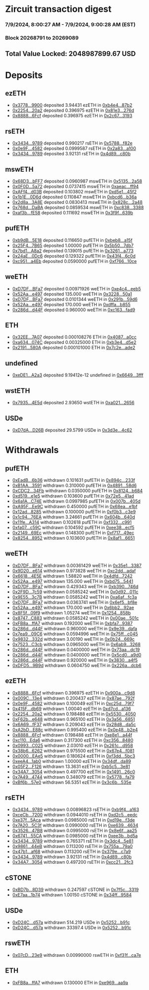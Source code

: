 # Zircuit transaction digest
### 7/9/2024, 8:00:27 AM - 7/9/2024, 9:00:28 AM (EST)
### Block 20268791 to 20269089

## Total Value Locked: 2048987899.67 USD

# Deposits
## ezETH
- [0x3778...9900](https://etherscan.io/address/0x37782e9b60D7e928fF555D64fE9080Cd51e79900) deposited 3.94431 ezETH in [0xb4e4...87b2](https://etherscan.io/tx/0x37782e9b60D7e928fF555D64fE9080Cd51e79900)
- [0x2254...20a2](https://etherscan.io/address/0x2254314bCE440f748a072A70C584d0Bdca4C20a2) deposited 0.396975 ezETH in [0x81e3...276d](https://etherscan.io/tx/0x2254314bCE440f748a072A70C584d0Bdca4C20a2)
- [0x8888...6Fcf](https://etherscan.io/address/0x888888889873BbC7B1429ffcE1200c87b2A06Fcf) deposited 0.396975 ezETH in [0x2c67...3193](https://etherscan.io/tx/0x888888889873BbC7B1429ffcE1200c87b2A06Fcf)
## rsETH
- [0x3434...9789](https://etherscan.io/address/0x34349c5569e7B846c3558961552D2202760A9789) deposited 0.990217 rsETH in [0x5788...f82e](https://etherscan.io/tx/0x34349c5569e7B846c3558961552D2202760A9789)
- [0x0e9F...4582](https://etherscan.io/address/0x0e9F1488F885Ef329bA2aEDA7004500f434c4582) deposited 0.0999587 rsETH in [0x2a83...a100](https://etherscan.io/tx/0x0e9F1488F885Ef329bA2aEDA7004500f434c4582)
- [0x3434...9789](https://etherscan.io/address/0x34349c5569e7B846c3558961552D2202760A9789) deposited 3.92131 rsETH in [0x4d89...c80b](https://etherscan.io/tx/0x34349c5569e7B846c3558961552D2202760A9789)
## mswETH
- [0x68D3...bFF7](https://etherscan.io/address/0x68D360e9B80f4D6437FA3576D138297835D5bFF7) deposited 0.0960987 mswETH in [0x5135...2a58](https://etherscan.io/tx/0x68D360e9B80f4D6437FA3576D138297835D5bFF7)
- [0x0F0D...5a72](https://etherscan.io/address/0x0F0De0da6B1547f4c6a0927f6C88bf653a865a72) deposited 0.0737415 mswETH in [0xaeac...ff94](https://etherscan.io/tx/0x0F0De0da6B1547f4c6a0927f6C88bf653a865a72)
- [0xAFf4...d03B](https://etherscan.io/address/0xAFf4f0FE0e517e13Da09711f73E35f1E14Cfd03B) deposited 0.103802 mswETH in [0xd5e1...45f2](https://etherscan.io/tx/0xAFf4f0FE0e517e13Da09711f73E35f1E14Cfd03B)
- [0x1b1E...0D6d](https://etherscan.io/address/0x1b1E9Bc81aa21eac8DD2Ca33DC1EF37d438c0D6d) deposited 0.110847 mswETH in [0xbcd6...b36a](https://etherscan.io/tx/0x1b1E9Bc81aa21eac8DD2Ca33DC1EF37d438c0D6d)
- [0x2d8a...3A8E](https://etherscan.io/address/0x2d8ae38d370d4bcDE91f42c2a2386Ff3A3e23A8E) deposited 0.0830413 mswETH in [0x828c...2a48](https://etherscan.io/tx/0x2d8ae38d370d4bcDE91f42c2a2386Ff3A3e23A8E)
- [0x768d...DaBA](https://etherscan.io/address/0x768dB905396f762685FaEF7F06ba03dC1E8EDaBA) deposited 0.0859534 mswETH in [0xc838...3388](https://etherscan.io/tx/0x768dB905396f762685FaEF7F06ba03dC1E8EDaBA)
- [0xaf3b...fE58](https://etherscan.io/address/0xaf3bE8C17294FD55704e207fDe49080C5a78fE58) deposited 0.111692 mswETH in [0x3f9f...639b](https://etherscan.io/tx/0xaf3bE8C17294FD55704e207fDe49080C5a78fE58)
## pufETH
- [0xb9dB...5E18](https://etherscan.io/address/0xb9dB86EdE6b3eF5A84de2678D87867f423625E18) deposited 0.116650 pufETH in [0xbeb8...a15f](https://etherscan.io/tx/0xb9dB86EdE6b3eF5A84de2678D87867f423625E18)
- [0x25F4...7B65](https://etherscan.io/address/0x25F4f1361B3a60ddaa0cc525917a7A23665E7B65) deposited 1.00000 pufETH in [0x5b50...7db7](https://etherscan.io/tx/0x25F4f1361B3a60ddaa0cc525917a7A23665E7B65)
- [0x7bd1...A8a2](https://etherscan.io/address/0x7bd1f1629Dd4330D36216b10b2df68B55578A8a2) deposited 0.139015 pufETH in [0x3261...a773](https://etherscan.io/tx/0x7bd1f1629Dd4330D36216b10b2df68B55578A8a2)
- [0x24aE...0Dc6](https://etherscan.io/address/0x24aE62b79C95CAbc9acea9F03A82c3E921960Dc6) deposited 0.129322 pufETH in [0x43f4...6c0d](https://etherscan.io/tx/0x24aE62b79C95CAbc9acea9F03A82c3E921960Dc6)
- [0xc951...a4Eb](https://etherscan.io/address/0xc9519716D07A5845329582E5f2cd0DcbE255a4Eb) deposited 0.0590000 pufETH in [0xf766...10ce](https://etherscan.io/tx/0xc9519716D07A5845329582E5f2cd0DcbE255a4Eb)
## weETH
- [0xD7DF...BFa7](https://etherscan.io/address/0xD7DF7E085214743530afF339aFC420c7c720BFa7) deposited 0.00971926 weETH in [0xe4c4...eeb5](https://etherscan.io/tx/0xD7DF7E085214743530afF339aFC420c7c720BFa7)
- [0x52Aa...e497](https://etherscan.io/address/0x52Aa899454998Be5b000Ad077a46Bbe360F4e497) deposited 135.000 weETH in [0x3228...50a1](https://etherscan.io/tx/0x52Aa899454998Be5b000Ad077a46Bbe360F4e497)
- [0xD7DF...BFa7](https://etherscan.io/address/0xD7DF7E085214743530afF339aFC420c7c720BFa7) deposited 0.0101344 weETH in [0x291b...59d6](https://etherscan.io/tx/0xD7DF7E085214743530afF339aFC420c7c720BFa7)
- [0x52Aa...e497](https://etherscan.io/address/0x52Aa899454998Be5b000Ad077a46Bbe360F4e497) deposited 170.000 weETH in [0xdffa...b855](https://etherscan.io/tx/0x52Aa899454998Be5b000Ad077a46Bbe360F4e497)
- [0x286d...d44F](https://etherscan.io/address/0x286d8052516D8d108DeD0E74d667529c02D9d44F) deposited 0.960000 weETH in [0xc163...fad9](https://etherscan.io/tx/0x286d8052516D8d108DeD0E74d667529c02D9d44F)
## ETH
- [0x32EE...7A07](https://etherscan.io/address/0x32EE66b481462DdC39c66aaCf8228a58Bbbd7A07) deposited 0.000108276 ETH in [0x4087...a0cc](https://etherscan.io/tx/0x32EE66b481462DdC39c66aaCf8228a58Bbbd7A07)
- [0xa634...074C](https://etherscan.io/address/0xa634921b019E095E0973e0c2b620Cf1bFdBF074C) deposited 0.00325000 ETH in [0xb3e4...d5e2](https://etherscan.io/tx/0xa634921b019E095E0973e0c2b620Cf1bFdBF074C)
- [0x2191...580A](https://etherscan.io/address/0x219192eB35FDc6E1C723E48FAb0f2f83449D580A) deposited 0.000101000 ETH in [0x7c2e...ade2](https://etherscan.io/tx/0x219192eB35FDc6E1C723E48FAb0f2f83449D580A)
## undefined
- [0xeDE1...A2a3](https://etherscan.io/address/0xeDE1FAaF984763A544Ac3E95b4198434c552A2a3) deposited 9.19412e-12 undefined in [0x6649...3fff](https://etherscan.io/tx/0xeDE1FAaF984763A544Ac3E95b4198434c552A2a3)
## wstETH
- [0x7935...4E5d](https://etherscan.io/address/0x79350a8348b9b727B01F769EB01e7eDC29904E5d) deposited 2.93650 wstETH in [0xa021...2656](https://etherscan.io/tx/0x79350a8348b9b727B01F769EB01e7eDC29904E5d)
## USDe
- [0xD7dA...D26B](https://etherscan.io/address/0xD7dA28bfF27d71f7C759741c44a04336FF04D26B) deposited 29.5799 USDe in [0x3d3e...4c62](https://etherscan.io/tx/0xD7dA28bfF27d71f7C759741c44a04336FF04D26B)
# Withdrawals
## pufETH
- [0xEadB...6b36](https://etherscan.io/address/0xEadB582456f91582fba46fEDB24c988A5dc76b36) withdrawn 0.101631 pufETH in [0x894c...233f](https://etherscan.io/tx/0xEadB582456f91582fba46fEDB24c988A5dc76b36)
- [0xB1AA...3591](https://etherscan.io/address/0xB1AAC0fA502Ac538218fD034a41D49d9010c3591) withdrawn 0.310000 pufETH in [0x4891...58d6](https://etherscan.io/tx/0xB1AAC0fA502Ac538218fD034a41D49d9010c3591)
- [0xCDC2...34Fb](https://etherscan.io/address/0xCDC2fD5D57d96B8f8EE1d36926efFFD916f434Fb) withdrawn 0.0350000 pufETH in [0x8124...b684](https://etherscan.io/tx/0xCDC2fD5D57d96B8f8EE1d36926efFFD916f434Fb)
- [0xd519...e1e5](https://etherscan.io/address/0xd519436B92AB95D1a439b3a1DA0F3Ee98a7fe1e5) withdrawn 0.103600 pufETH in [0x72e5...41ad](https://etherscan.io/tx/0xd519436B92AB95D1a439b3a1DA0F3Ee98a7fe1e5)
- [0x6a1A...C74E](https://etherscan.io/address/0x6a1AB09e473db9213AA21341046c273a22D7C74E) withdrawn 0.0997985 pufETH in [0x007b...405d](https://etherscan.io/tx/0x6a1AB09e473db9213AA21341046c273a22D7C74E)
- [0xA95F...Ee9C](https://etherscan.io/address/0xA95F2Efde41a4518Cdc8dE9637f1C0b084D3Ee9C) withdrawn 0.450000 pufETH in [0x68ea...e1bf](https://etherscan.io/tx/0xA95F2Efde41a4518Cdc8dE9637f1C0b084D3Ee9C)
- [0x12ad...8285](https://etherscan.io/address/0x12ad527F4Bc455d5C8d0700510Eb8f1F946f8285) withdrawn 0.100000 pufETH in [0xf0b3...c3e9](https://etherscan.io/tx/0x12ad527F4Bc455d5C8d0700510Eb8f1F946f8285)
- [0x1c94...76EA](https://etherscan.io/address/0x1c945De42280d97a966C0d16C91bADA96ba576EA) withdrawn 3.24661 pufETH in [0x604b...640d](https://etherscan.io/tx/0x1c945De42280d97a966C0d16C91bADA96ba576EA)
- [0x11fe...A314](https://etherscan.io/address/0x11fe70044b46EaB3dCFDED9122a50FcD6DBbA314) withdrawn 0.102618 pufETH in [0xf332...c991](https://etherscan.io/tx/0x11fe70044b46EaB3dCFDED9122a50FcD6DBbA314)
- [0xfa07...c59C](https://etherscan.io/address/0xfa079A28D99B1e4DFD3022662218631188A3c59C) withdrawn 0.104592 pufETH in [0xee38...ecf5](https://etherscan.io/tx/0xfa079A28D99B1e4DFD3022662218631188A3c59C)
- [0x2149...69Ec](https://etherscan.io/address/0x2149EA87Cf7Da197A29b34ADa017A5115f5F69Ec) withdrawn 0.148300 pufETH in [0xf717...49ec](https://etherscan.io/tx/0x2149EA87Cf7Da197A29b34ADa017A5115f5F69Ec)
- [0x8254...8952](https://etherscan.io/address/0x82547C22e4a90b65342531F84db3dB02858C8952) withdrawn 0.103600 pufETH in [0x8af1...6651](https://etherscan.io/tx/0x82547C22e4a90b65342531F84db3dB02858C8952)
## weETH
- [0xD7DF...BFa7](https://etherscan.io/address/0xD7DF7E085214743530afF339aFC420c7c720BFa7) withdrawn 0.00361429 weETH in [0x35e1...3387](https://etherscan.io/tx/0xD7DF7E085214743530afF339aFC420c7c720BFa7)
- [0x9D20...e614](https://etherscan.io/address/0x9D201A8cF8F95A2DCbb9a27d37FFaa073edCe614) withdrawn 0.973828 weETH in [0xc2dd...adaf](https://etherscan.io/tx/0x9D201A8cF8F95A2DCbb9a27d37FFaa073edCe614)
- [0x6618...4E5E](https://etherscan.io/address/0x66187449529fDE51c01Efc605461218574434E5E) withdrawn 1.58820 weETH in [0x4dfd...7242](https://etherscan.io/tx/0x66187449529fDE51c01Efc605461218574434E5E)
- [0x52Aa...e497](https://etherscan.io/address/0x52Aa899454998Be5b000Ad077a46Bbe360F4e497) withdrawn 135.000 weETH in [0xbd75...5441](https://etherscan.io/tx/0x52Aa899454998Be5b000Ad077a46Bbe360F4e497)
- [0xD7DF...BFa7](https://etherscan.io/address/0xD7DF7E085214743530afF339aFC420c7c720BFa7) withdrawn 0.429343 weETH in [0xb390...746d](https://etherscan.io/tx/0xD7DF7E085214743530afF339aFC420c7c720BFa7)
- [0x2F9D...7c59](https://etherscan.io/address/0x2F9D27F03377Fa2173E2844e5610b39f1B7c7c59) withdrawn 0.0585242 weETH in [0x0d92...011c](https://etherscan.io/tx/0x2F9D27F03377Fa2173E2844e5610b39f1B7c7c59)
- [0x9E55...3c7B](https://etherscan.io/address/0x9E55c595C36150E7f10e96e95c67D43738Fd3c7B) withdrawn 0.0585242 weETH in [0xa6af...fc3a](https://etherscan.io/tx/0x9E55c595C36150E7f10e96e95c67D43738Fd3c7B)
- [0xD7DF...BFa7](https://etherscan.io/address/0xD7DF7E085214743530afF339aFC420c7c720BFa7) withdrawn 0.0363741 weETH in [0x6ef5...bf8e](https://etherscan.io/tx/0xD7DF7E085214743530afF339aFC420c7c720BFa7)
- [0x52Aa...e497](https://etherscan.io/address/0x52Aa899454998Be5b000Ad077a46Bbe360F4e497) withdrawn 170.000 weETH in [0x6bb2...92ae](https://etherscan.io/tx/0x52Aa899454998Be5b000Ad077a46Bbe360F4e497)
- [0x8F5f...09f9](https://etherscan.io/address/0x8F5fCc5b07C3B2A8256Ac7Bff9862Ed341a209f9) withdrawn 1.05274 weETH in [0x1254...858b](https://etherscan.io/tx/0x8F5fCc5b07C3B2A8256Ac7Bff9862Ed341a209f9)
- [0x8747...C883](https://etherscan.io/address/0x8747521f51BEfB9Fc09da542B9d3C1B2F012C883) withdrawn 0.0585242 weETH in [0x00ae...501c](https://etherscan.io/tx/0x8747521f51BEfB9Fc09da542B9d3C1B2F012C883)
- [0xFB8a...ffA7](https://etherscan.io/address/0xFB8aC05B152DE56c257f93388CA30fDd290bffA7) withdrawn 0.192000 weETH in [0xbfa7...9387](https://etherscan.io/tx/0xFB8aC05B152DE56c257f93388CA30fDd290bffA7)
- [0x286d...d44F](https://etherscan.io/address/0x286d8052516D8d108DeD0E74d667529c02D9d44F) withdrawn 0.960000 weETH in [0x9e39...dafa](https://etherscan.io/tx/0x286d8052516D8d108DeD0E74d667529c02D9d44F)
- [0x7ea9...09C6](https://etherscan.io/address/0x7ea928142805312DeEAF62d009351e8B115009C6) withdrawn 0.0594996 weETH in [0x75ff...c045](https://etherscan.io/tx/0x7ea928142805312DeEAF62d009351e8B115009C6)
- [0x9832...332d](https://etherscan.io/address/0x98325c702BDC6041e374677c93a91EA7E90E332d) withdrawn 3.00190 weETH in [0x0b24...669c](https://etherscan.io/tx/0x98325c702BDC6041e374677c93a91EA7E90E332d)
- [0x7523...C3cb](https://etherscan.io/address/0x7523F76390614E3b878939FD22fb3F5B4008C3cb) withdrawn 0.0965000 weETH in [0x6ab9...3268](https://etherscan.io/tx/0x7523F76390614E3b878939FD22fb3F5B4008C3cb)
- [0x286d...d44F](https://etherscan.io/address/0x286d8052516D8d108DeD0E74d667529c02D9d44F) withdrawn 0.0400000 weETH in [0x73aa...dc19](https://etherscan.io/tx/0x286d8052516D8d108DeD0E74d667529c02D9d44F)
- [0x286d...d44F](https://etherscan.io/address/0x286d8052516D8d108DeD0E74d667529c02D9d44F) withdrawn 0.0400000 weETH in [0x5cd0...a9d0](https://etherscan.io/tx/0x286d8052516D8d108DeD0E74d667529c02D9d44F)
- [0x286d...d44F](https://etherscan.io/address/0x286d8052516D8d108DeD0E74d667529c02D9d44F) withdrawn 0.920000 weETH in [0x3830...a4f5](https://etherscan.io/tx/0x286d8052516D8d108DeD0E74d667529c02D9d44F)
- [0xDFD5...9B9d](https://etherscan.io/address/0xDFD5016776BEE6466b03ECa1708cAba4EaC29B9d) withdrawn 0.0604750 weETH in [0x226a...dcb6](https://etherscan.io/tx/0xDFD5016776BEE6466b03ECa1708cAba4EaC29B9d)
## ezETH
- [0x8888...6Fcf](https://etherscan.io/address/0x888888889873BbC7B1429ffcE1200c87b2A06Fcf) withdrawn 0.396975 ezETH in [0x900a...c9d8](https://etherscan.io/tx/0x888888889873BbC7B1429ffcE1200c87b2A06Fcf)
- [0x009C...13e4](https://etherscan.io/address/0x009C7409286AE658aCF441313D55b507ACDD13e4) withdrawn 0.200437 ezETH in [0x87ae...792f](https://etherscan.io/tx/0x009C7409286AE658aCF441313D55b507ACDD13e4)
- [0x0e9F...4582](https://etherscan.io/address/0x0e9F1488F885Ef329bA2aEDA7004500f434c4582) withdrawn 0.100049 ezETH in [0xc25d...79f7](https://etherscan.io/tx/0x0e9F1488F885Ef329bA2aEDA7004500f434c4582)
- [0x415F...db69](https://etherscan.io/address/0x415Fc9C670507A410CaE77527DAa81Bd2513db69) withdrawn 1.00040 ezETH in [0xd7cd...a136](https://etherscan.io/tx/0x415Fc9C670507A410CaE77527DAa81Bd2513db69)
- [0x2254...20a2](https://etherscan.io/address/0x2254314bCE440f748a072A70C584d0Bdca4C20a2) withdrawn 0.198488 ezETH in [0x5530...4050](https://etherscan.io/tx/0x2254314bCE440f748a072A70C584d0Bdca4C20a2)
- [0xF62b...e648](https://etherscan.io/address/0xF62bb0Da2a678D10d9e6C46d96B90D7BB9bFe648) withdrawn 0.965100 ezETH in [0x3a56...6851](https://etherscan.io/tx/0xF62bb0Da2a678D10d9e6C46d96B90D7BB9bFe648)
- [0x6A69...fF37](https://etherscan.io/address/0x6A692D68405b9b78A13ad90AFDFaFAC53A93fF37) withdrawn 0.209043 ezETH in [0x28d8...da5c](https://etherscan.io/tx/0x6A692D68405b9b78A13ad90AFDFaFAC53A93fF37)
- [0xA2bD...E88c](https://etherscan.io/address/0xA2bD34Fcb5D3A4C85BE0BeF6dd03B9F7e027E88c) withdrawn 0.995400 ezETH in [0x0e48...b2e4](https://etherscan.io/tx/0xA2bD34Fcb5D3A4C85BE0BeF6dd03B9F7e027E88c)
- [0x8888...6Fcf](https://etherscan.io/address/0x888888889873BbC7B1429ffcE1200c87b2A06Fcf) withdrawn 0.198488 ezETH in [0xe8e1...a44f](https://etherscan.io/tx/0x888888889873BbC7B1429ffcE1200c87b2A06Fcf)
- [0xc110...Eda6](https://etherscan.io/address/0xc1101A37B2FD6CC9Ae58Fa960D990C440000Eda6) withdrawn 0.317300 ezETH in [0xc356...8480](https://etherscan.io/tx/0xc1101A37B2FD6CC9Ae58Fa960D990C440000Eda6)
- [0x0993...C025](https://etherscan.io/address/0x09934b898271437F2c17b598400944d9405DC025) withdrawn 2.03010 ezETH in [0x261c...d958](https://etherscan.io/tx/0x09934b898271437F2c17b598400944d9405DC025)
- [0x38b6...6262](https://etherscan.io/address/0x38b65af7a2cda856f6C692f16E9153b0349C6262) withdrawn 0.975500 ezETH in [0x67e4...f081](https://etherscan.io/tx/0x38b65af7a2cda856f6C692f16E9153b0349C6262)
- [0x0000...EAe5](https://etherscan.io/address/0x0000000484f2217f1A64Eb6d24b5CEe446FaEAe5) withdrawn 0.180624 ezETH in [0xf3dd...5bc3](https://etherscan.io/tx/0x0000000484f2217f1A64Eb6d24b5CEe446FaEAe5)
- [0xeeA4...1ab0](https://etherscan.io/address/0xeeA476953211FA41A38bc0742b5449DA726c1ab0) withdrawn 1.00000 ezETH in [0x34df...da89](https://etherscan.io/tx/0xeeA476953211FA41A38bc0742b5449DA726c1ab0)
- [0x05F2...F126](https://etherscan.io/address/0x05F242277433225149dE7b60f7bEb6F2b50eF126) withdrawn 13.3631 ezETH in [0xb5c5...3e81](https://etherscan.io/tx/0x05F242277433225149dE7b60f7bEb6F2b50eF126)
- [0x34A7...3054](https://etherscan.io/address/0x34A7A6d7009195472ee528C920f83A9409063054) withdrawn 0.497700 ezETH in [0x1491...26c0](https://etherscan.io/tx/0x34A7A6d7009195472ee528C920f83A9409063054)
- [0x7A49...4744](https://etherscan.io/address/0x7A493Be5c2ce014cD049Bf178a1ac0Db1B434744) withdrawn 0.348079 ezETH in [0x5778...fa79](https://etherscan.io/tx/0x7A493Be5c2ce014cD049Bf178a1ac0Db1B434744)
- [0xBf6b...57e0](https://etherscan.io/address/0xBf6b1B9744659218daE199fACD67969d17ed57e0) withdrawn 56.5351 ezETH in [0x3c6b...535e](https://etherscan.io/tx/0xBf6b1B9744659218daE199fACD67969d17ed57e0)
## rsETH
- [0x3434...9789](https://etherscan.io/address/0x34349c5569e7B846c3558961552D2202760A9789) withdrawn 0.00896823 rsETH in [0xb9f4...a163](https://etherscan.io/tx/0x34349c5569e7B846c3558961552D2202760A9789)
- [0xceCb...7200](https://etherscan.io/address/0xceCb7162103d61F6677cf3096E6a46024e3E7200) withdrawn 0.0944010 rsETH in [0xd2c5...eedc](https://etherscan.io/tx/0xceCb7162103d61F6677cf3096E6a46024e3E7200)
- [0xe37f...5Aca](https://etherscan.io/address/0xe37fbEd35F8b95Ad564f95e99372895896A25Aca) withdrawn 0.0985000 rsETH in [0xd19e...f3de](https://etherscan.io/tx/0xe37fbEd35F8b95Ad564f95e99372895896A25Aca)
- [0x7A20...5C3f](https://etherscan.io/address/0x7A20A54F9C62C10B25F8232e3F643A52482A5C3f) withdrawn 0.0990000 rsETH in [0xe639...4634](https://etherscan.io/tx/0x7A20A54F9C62C10B25F8232e3F643A52482A5C3f)
- [0x3526...47B8](https://etherscan.io/address/0x35260e4631A04Cf6BE683c7194BCf2bfbb7747B8) withdrawn 0.0995000 rsETH in [0x8e6f...aa25](https://etherscan.io/tx/0x35260e4631A04Cf6BE683c7194BCf2bfbb7747B8)
- [0x6741...55CA](https://etherscan.io/address/0x674111a58D6B9B9C25d4a093101D09F2b7bD55CA) withdrawn 0.0985000 rsETH in [0xee3b...bd5a](https://etherscan.io/tx/0x674111a58D6B9B9C25d4a093101D09F2b7bD55CA)
- [0x3434...9789](https://etherscan.io/address/0x34349c5569e7B846c3558961552D2202760A9789) withdrawn 0.765371 rsETH in [0x3dc4...5e81](https://etherscan.io/tx/0x34349c5569e7B846c3558961552D2202760A9789)
- [0x9861...44eB](https://etherscan.io/address/0x9861a80D56721f0CC5EeA9d0E9CB08Ac160244eB) withdrawn 0.113200 rsETH in [0x755a...79a0](https://etherscan.io/tx/0x9861a80D56721f0CC5EeA9d0E9CB08Ac160244eB)
- [0x47b1...af68](https://etherscan.io/address/0x47b1A6076B51850F416dC8b34f90e4Da88eAaf68) withdrawn 0.113200 rsETH in [0x379e...c7a9](https://etherscan.io/tx/0x47b1A6076B51850F416dC8b34f90e4Da88eAaf68)
- [0x3434...9789](https://etherscan.io/address/0x34349c5569e7B846c3558961552D2202760A9789) withdrawn 3.92131 rsETH in [0x4d89...c80b](https://etherscan.io/tx/0x34349c5569e7B846c3558961552D2202760A9789)
- [0x34A7...3054](https://etherscan.io/address/0x34A7A6d7009195472ee528C920f83A9409063054) withdrawn 0.497200 rsETH in [0xcc21...2fc3](https://etherscan.io/tx/0x34A7A6d7009195472ee528C920f83A9409063054)
## cSTONE
- [0xBD7b...8D39](https://etherscan.io/address/0xBD7b586638728D3f147ceB030A1b2a2f31958D39) withdrawn 0.247597 cSTONE in [0x7f5c...3319](https://etherscan.io/tx/0xBD7b586638728D3f147ceB030A1b2a2f31958D39)
- [0xE7aa...1b74](https://etherscan.io/address/0xE7aa7c4C4b8FFB0Bd32f21D7b193d87653151b74) withdrawn 1.00150 cSTONE in [0x34ff...9584](https://etherscan.io/tx/0xE7aa7c4C4b8FFB0Bd32f21D7b193d87653151b74)
## USDe
- [0xD24C...d57a](https://etherscan.io/address/0xD24Cfe2d0fa81369ca6291c28ac5426e16B6d57a) withdrawn 514.219 USDe in [0x5252...b91c](https://etherscan.io/tx/0xD24Cfe2d0fa81369ca6291c28ac5426e16B6d57a)
- [0xD24C...d57a](https://etherscan.io/address/0xD24Cfe2d0fa81369ca6291c28ac5426e16B6d57a) withdrawn 33397.4 USDe in [0x5252...b91c](https://etherscan.io/tx/0xD24Cfe2d0fa81369ca6291c28ac5426e16B6d57a)
## rswETH
- [0x07cD...23e9](https://etherscan.io/address/0x07cDbaD9081393cDE0d89Dd77C4E295a1f2f23e9) withdrawn 0.00990000 rswETH in [0xf31f...ca7e](https://etherscan.io/tx/0x07cDbaD9081393cDE0d89Dd77C4E295a1f2f23e9)
## ETH
- [0xFB8a...ffA7](https://etherscan.io/address/0xFB8aC05B152DE56c257f93388CA30fDd290bffA7) withdrawn 0.130000 ETH in [0xe969...aa9a](https://etherscan.io/tx/0xFB8aC05B152DE56c257f93388CA30fDd290bffA7)
